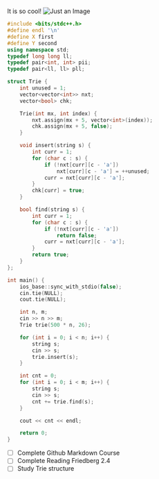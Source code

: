 # 
It is so cool!
![Just an Image](https://github.com/user-attachments/assets/c24fcc81-c0b1-4b6b-a4fd-60dbb73d0b62)

``` c++
#include <bits/stdc++.h>
#define endl '\n'
#define X first
#define Y second
using namespace std;
typedef long long ll;
typedef pair<int, int> pii;
typedef pair<ll, ll> pll;

struct Trie {
    int unused = 1;
    vector<vector<int>> nxt;
    vector<bool> chk;

    Trie(int mx, int index) {
        nxt.assign(mx + 5, vector<int>(index));
        chk.assign(mx + 5, false);
    }

    void insert(string s) {
        int curr = 1;
        for (char c : s) {
            if (!nxt[curr][c - 'a'])
                nxt[curr][c - 'a'] = ++unused;
            curr = nxt[curr][c - 'a'];
        }
        chk[curr] = true;
    }

    bool find(string s) {
        int curr = 1;
        for (char c : s) {
            if (!nxt[curr][c - 'a'])
                return false;
            curr = nxt[curr][c - 'a'];
        }
        return true;
    }
};

int main() {
    ios_base::sync_with_stdio(false);
    cin.tie(NULL);
    cout.tie(NULL);

    int n, m;
    cin >> n >> m;
    Trie trie(500 * n, 26);

    for (int i = 0; i < n; i++) {
        string s;
        cin >> s;
        trie.insert(s);
    }

    int cnt = 0;
    for (int i = 0; i < m; i++) {
        string s;
        cin >> s;
        cnt += trie.find(s);
    }

    cout << cnt << endl;

    return 0;
}
```

- [ ] Complete Github Markdown Course
- [ ] Complete Reading Friedberg 2.4
- [ ] Study Trie structure
